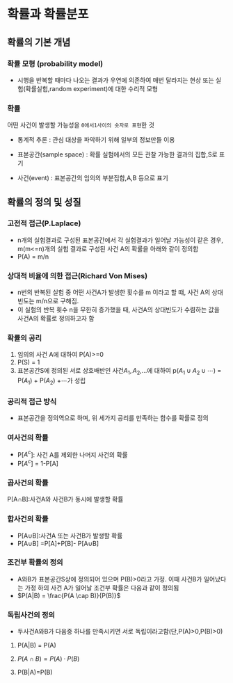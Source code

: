 # 확률과 확률분포
## 확률의 기본 개념
### 확률 모형 (probability model)
- 시행을 반복할 때마다 나오는 결과가 우연에 의존하여 매번 달라지는 현상 또는 실험(확률실험,random experiment)에 대한 수리적 모형

### 확률
어떤 사건이 발생할 가능성을 `0에서1사이의 숫자로 표현`한 것
- 통계적 추론 : 관심 대상을 파악하기 위해 일부의 정보만들 이용
    
- 표본공간(sample space) : 확률 실험에서의 모든 관찰 가능한 결과의 집합,S로 표기

- 사건(event) : 표본공간의 임의의 부분집합,A,B 등으로 표기

## 확률의 정의 및 성질
### 고전적 접근(P.Laplace)
  - n개의 실험결과로 구성된 표본공간에서 각 실험결과가 일어날 가능성이 같은 경우, m(m<=n)개의 실험 결과로 구성된 사건 A의 확률을 아래와 같이 정의함 
  - P(A) = m/n

### 상대적 비율에 의한 접근(Richard Von Mises)
- n번의 반복된 실험 중 어떤 사건A가 발생한 횟수를 m 이라고 할 떄, 사건 A의 상대빈도는 m/n으로 구해짐.
- 이 실험의 반복 횟수 n을 무한히 증가했을 때, 사건A의 상대빈도가 수렴하는 값을 사건A의 확률로 정의하고자 함

### 확률의 공리
1) 임의의 사건 A에 대하여 P(A)>=0
2) P(S) = 1
3) 표본공간S에 정의된 서로 상호배반인 사건$A_1,A_2$,...에 대하여 p($A_1 \cup A_2 \cup\cdots$) = P($A_1$) + P($A_2$) +$\cdots$가 성립

### 공리적 접근 방식
- 표본공간을 정의역으로 하며, 위 세가지 공리를 만족하는 함수를 확률로 정의

### 여사건의 확률 
- P[$A^c$]: 사건  A를 제외한 나머지 사건의 확률
- P[$A^c$] = 1-P[A]

### 곱사건의 확률
P[A$\cap$B]:사건A와 사건B가 동시에 발생할 확률

### 합사건의 확률 
- P[A$\cup$B]:사건A 또는 사건B가 발생할 확률
- P[A$\cup$B] =P[A]+P[B]- P[A$\cup$B]

### 조건부 확률의 정의
- A와B가 표본공간S상에 정의되어 있으며 P(B)>0라고 가정.
이때 사건B가 일어났다는 가정 하의 사건 A가 일어날 조건부 확률은 다음과 같이 정의됨
- $P(A|B) = \frac{P(A \cap B)}{P(B)}$


### 독립사건의 정의
- 두사건A와B가 다음중 하나를 만족시키면 서로 독립이라고함(단,P(A)>0,P(B)>0)
1) P(A|B) = P(A)
2) $P(A \cap B) = P(A) \cdot P(B)$

3) P(B|A)=P(B)